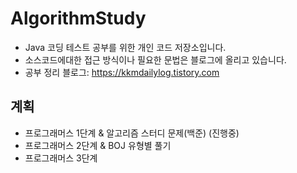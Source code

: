 # AlgorithmStudy
- Java 코딩 테스트 공부를 위한 개인 코드 저장소입니다.
- 소스코드에대한 접근 방식이나 필요한 문법은 블로그에 올리고 있습니다. 
- 공부 정리 블로그: https://kkmdailylog.tistory.com
## 계획
- 프로그래머스 1단계 & 알고리즘 스터디 문제(백준) (진행중)
- 프로그래머스 2단계 & BOJ 유형별 풀기
- 프로그래머스 3단계
